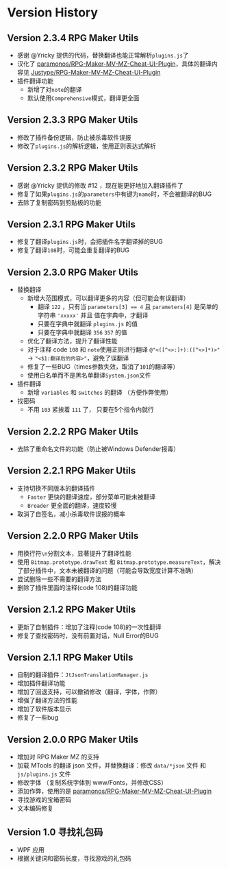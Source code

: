 # Version History

## Version 2.3.4 RPG Maker Utils

- 感谢 @Yricky 提供的代码，替换翻译也能正常解析`plugins.js`了
- 汉化了 [paramonos/RPG-Maker-MV-MZ-Cheat-UI-Plugin](https://github.com/paramonos/RPG-Maker-MV-MZ-Cheat-UI-Plugin)，具体的翻译内容见 [Justype/RPG-Maker-MV-MZ-Cheat-UI-Plugin](https://github.com/Justype/RPG-Maker-MV-MZ-Cheat-UI-Plugin)
- 插件翻译功能
  - 新增了对`note`的翻译
  - 默认使用`Comprehensive`模式，翻译更全面

## Version 2.3.3 RPG Maker Utils

- 修改了插件备份逻辑，防止被杀毒软件误报
- 修改了`plugins.js`的解析逻辑，使用正则表达式解析

## Version 2.3.2 RPG Maker Utils

- 感谢 @Yricky 提供的修改 #12 ，现在能更好地加入翻译插件了
- 修复了如果`plugins.js`的`parameters`中有键为`name`时，不会被翻译的BUG
- 去除了复制密码到剪贴板的功能

## Version 2.3.1 RPG Maker Utils

- 修复了翻译`plugins.js`时，会把插件名字翻译掉的BUG
- 修复了翻译`108`时，可能会重复翻译的BUG

## Version 2.3.0 RPG Maker Utils

- 替换翻译
  - 新增大范围模式，可以翻译更多的内容（但可能会有误翻译）
	- 翻译 `122` ，只有当 `parameters[3] == 4` 且 `parameters[4]` 是简单的字符串 `'xxxxx'` 并且 值在字典中，才翻译
    - 只要在字典中就翻译 `plugins.js` 的值
    - 只要在字典中就翻译 `356` `357` 的值
  - 优化了翻译方法，提升了翻译性能
  - 对于注释 code `108` 和 `note`使用正则进行翻译 `@"<([^<>:]+):([^<>]*)>"` -> `"<$1:翻译后的内容>"`，避免了误翻译
  - 修复了一些BUG（times参数失效，取消了`101`的翻译等）
  - 使用白名单而不是黑名单翻译`System.json`文件
- 插件翻译
  - 新增 `variables` 和 `switches` 的翻译 （方便作弊使用）
- 找密码
  - 不用 `103` 紧挨着 `111` 了， 只要在5个指令内就行

## Version 2.2.2 RPG Maker Utils

- 去除了重命名文件的功能（防止被Windows Defender报毒）

## Version 2.2.1 RPG Maker Utils

- 支持切换不同版本的翻译插件
  - `Faster` 更快的翻译速度，部分菜单可能未被翻译
  - `Broader` 更全面的翻译，速度较慢
- 取消了自签名，减小杀毒软件误报的概率

## Version 2.2.0 RPG Maker Utils

- 用换行符`\n`分割文本，显著提升了翻译性能
- 使用 `Bitmap.prototype.drawText` 和 `Bitmap.prototype.measureText`，解决了部分插件中，文本未被翻译的问题（可能会导致宽度计算不准确）
- 尝试删除一些不需要的翻译方法
- 删除了插件里面的注释(code 108)的翻译功能

## Version 2.1.2 RPG Maker Utils

- 更新了自制插件：增加了注释(code 108)的一次性翻译
- 修复了查找密码时，没有前置对话，Null Error的BUG

## Version 2.1.1 RPG Maker Utils

- 自制的翻译插件：`JtJsonTranslationManager.js`
- 增加插件翻译功能
- 增加了回退支持，可以撤销修改（翻译，字体，作弊）
- 增强了翻译方法的性能
- 增加了软件版本显示
- 修复了一些bug

## Version 2.0.0 RPG Maker Utils

- 增加对 RPG Maker MZ 的支持
- 加载 MTools 的翻译 json 文件，并替换翻译：修改 `data/*json` 文件 和 `js/plugins.js` 文件
- 修改字体 （复制系统字体到 www/Fonts，并修改CSS）
- 添加作弊，使用的是 [paramonos/RPG-Maker-MV-MZ-Cheat-UI-Plugin](https://github.com/paramonos/RPG-Maker-MV-MZ-Cheat-UI-Plugin)
- 寻找游戏的宝箱密码
- 文本编码修复

## Version 1.0 寻找礼包码

- WPF 应用
- 根据关键词和密码长度，寻找游戏的礼包码
  
